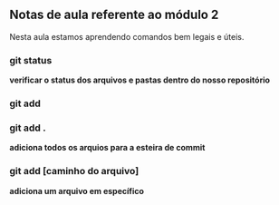 ## Notas de aula referente ao módulo 2

Nesta aula estamos aprendendo comandos bem legais e úteis.


### git status 
 **verificar o status dos arquivos  e pastas dentro do nosso repositório**


 ### git add

### git add . 

**adiciona todos os arquios para a esteira de commit** 

 ### git add [caminho do arquivo]
 **adiciona um arquivo em específico**

